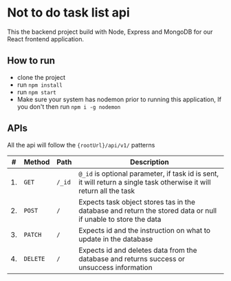 # Not to do task list api

This the backend project build with Node, Express and MongoDB for our React frontend application.

## How to run

- clone the project
- run `npm install`
- run `npm start`
- Make sure your system has nodemon prior to running this application, If you don't then run `npm i -g nodemon`

## APIs

All the api will follow the `{rootUrl}/api/v1/` patterns

| #   | Method   | Path   | Description                                                                                                          |
| --- | -------- | ------ | -------------------------------------------------------------------------------------------------------------------- |
| 1.  | `GET`    | `/_id` | `@_id` is optional parameter, if task id is sent, it will return a single task otherwise it will return all the task |
| 2.  | `POST`   | `/`    | Expects task object stores tas in the database and return the stored data or null if unable to store the data        |
| 3.  | `PATCH`  | `/`    | Expects id and the instruction on what to update in the database                                                     |
| 4.  | `DELETE` | `/`    | Expects id and deletes data from the database and returns success or unsuccess information                           |
